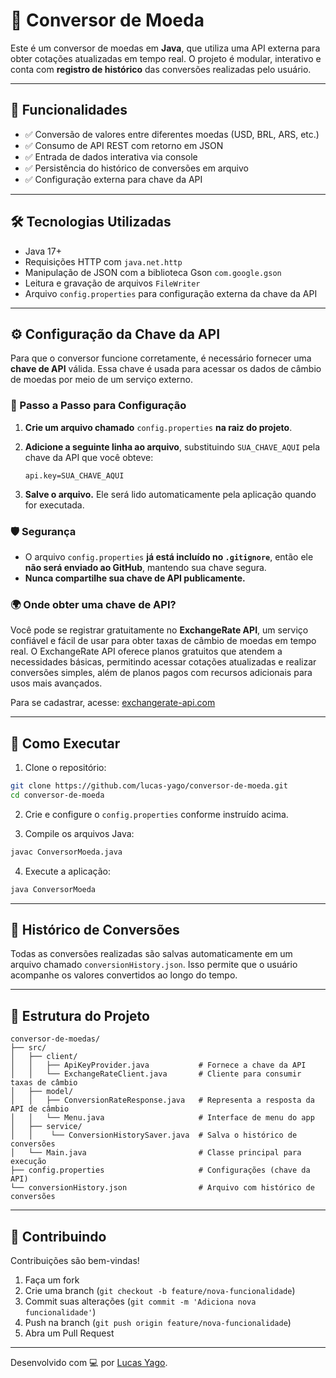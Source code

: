 # 💱 Conversor de Moeda

Este é um conversor de moedas em **Java**, que utiliza uma API externa para obter cotações atualizadas em tempo real. O projeto é modular, interativo e conta com **registro de histórico** das conversões realizadas pelo usuário.

---

## 📌 Funcionalidades

- ✅ Conversão de valores entre diferentes moedas (USD, BRL, ARS, etc.)
- ✅ Consumo de API REST com retorno em JSON
- ✅ Entrada de dados interativa via console
- ✅ Persistência do histórico de conversões em arquivo
- ✅ Configuração externa para chave da API

---

## 🛠️ Tecnologias Utilizadas

- Java 17+
- Requisições HTTP com `java.net.http`
- Manipulação de JSON com a biblioteca Gson `com.google.gson`
- Leitura e gravação de arquivos `FileWriter`
- Arquivo `config.properties` para configuração externa da chave da API

---

## ⚙️ Configuração da Chave da API

Para que o conversor funcione corretamente, é necessário fornecer uma **chave de API** válida. Essa chave é usada para acessar os dados de câmbio de moedas por meio de um serviço externo.

### 🔐 Passo a Passo para Configuração

1. **Crie um arquivo chamado** `config.properties` **na raiz do projeto**.

2. **Adicione a seguinte linha ao arquivo**, substituindo `SUA_CHAVE_AQUI` pela chave da API que você obteve:

    ```properties
    api.key=SUA_CHAVE_AQUI
    ```

3. **Salve o arquivo.** Ele será lido automaticamente pela aplicação quando for executada.


### 🛡️ Segurança

- O arquivo `config.properties` **já está incluído no `.gitignore`**, então ele **não será enviado ao GitHub**, mantendo sua chave segura.
- **Nunca compartilhe sua chave de API publicamente.**


### 🌍 Onde obter uma chave de API?

Você pode se registrar gratuitamente no **ExchangeRate API**, um serviço confiável e fácil de usar para obter taxas de câmbio de moedas em tempo real. O ExchangeRate API oferece planos gratuitos que atendem a necessidades básicas, permitindo acessar cotações atualizadas e realizar conversões simples, além de planos pagos com recursos adicionais para usos mais avançados.

Para se cadastrar, acesse: [exchangerate-api.com](https://www.exchangerate-api.com/)


---

## 🚀 Como Executar

1. Clone o repositório:

```bash
git clone https://github.com/lucas-yago/conversor-de-moeda.git
cd conversor-de-moeda
```

2. Crie e configure o `config.properties` conforme instruído acima.

3. Compile os arquivos Java:

```bash
javac ConversorMoeda.java
```

4. Execute a aplicação:

```bash
java ConversorMoeda
```

---

## 🧾 Histórico de Conversões

Todas as conversões realizadas são salvas automaticamente em um arquivo chamado `conversionHistory.json`. Isso permite que o usuário acompanhe os valores convertidos ao longo do tempo.

---

## 📂 Estrutura do Projeto

```text
conversor-de-moedas/
├── src/
│   ├── client/
│   │   ├── ApiKeyProvider.java           # Fornece a chave da API
│   │   └── ExchangeRateClient.java       # Cliente para consumir taxas de câmbio
│   ├── model/
│   │   ├── ConversionRateResponse.java   # Representa a resposta da API de câmbio
│   │   └── Menu.java                     # Interface de menu do app
│   ├── service/
│   │    └── ConversionHistorySaver.java  # Salva o histórico de conversões
│   └── Main.java                         # Classe principal para execução
├── config.properties                     # Configurações (chave da API)
└── conversionHistory.json                # Arquivo com histórico de conversões
```

---

## 🤝 Contribuindo

Contribuições são bem-vindas!

1. Faça um fork
2. Crie uma branch (`git checkout -b feature/nova-funcionalidade`)
3. Commit suas alterações (`git commit -m 'Adiciona nova funcionalidade'`)
4. Push na branch (`git push origin feature/nova-funcionalidade`)
5. Abra um Pull Request

---

Desenvolvido com 💻 por [Lucas Yago](https://github.com/lucas-yago).
